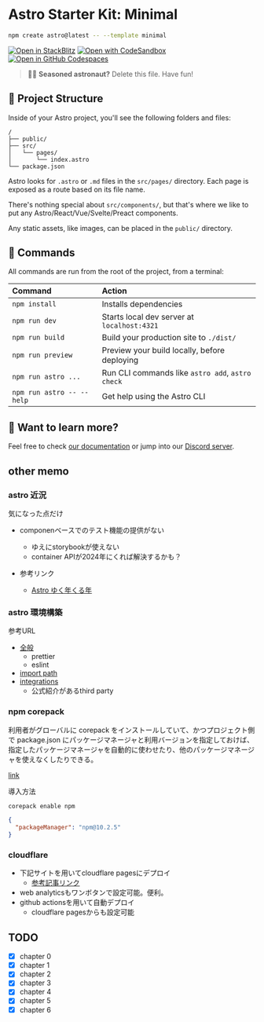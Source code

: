 # Astro Starter Kit: Minimal

```sh
npm create astro@latest -- --template minimal
```

[![Open in StackBlitz](https://developer.stackblitz.com/img/open_in_stackblitz.svg)](https://stackblitz.com/github/withastro/astro/tree/latest/examples/minimal)
[![Open with CodeSandbox](https://assets.codesandbox.io/github/button-edit-lime.svg)](https://codesandbox.io/p/sandbox/github/withastro/astro/tree/latest/examples/minimal)
[![Open in GitHub Codespaces](https://github.com/codespaces/badge.svg)](https://codespaces.new/withastro/astro?devcontainer_path=.devcontainer/minimal/devcontainer.json)

> 🧑‍🚀 **Seasoned astronaut?** Delete this file. Have fun!

## 🚀 Project Structure

Inside of your Astro project, you'll see the following folders and files:

```text
/
├── public/
├── src/
│   └── pages/
│       └── index.astro
└── package.json
```

Astro looks for `.astro` or `.md` files in the `src/pages/` directory. Each page is exposed as a route based on its file name.

There's nothing special about `src/components/`, but that's where we like to put any Astro/React/Vue/Svelte/Preact components.

Any static assets, like images, can be placed in the `public/` directory.

## 🧞 Commands

All commands are run from the root of the project, from a terminal:

| Command                   | Action                                           |
| :------------------------ | :----------------------------------------------- |
| `npm install`             | Installs dependencies                            |
| `npm run dev`             | Starts local dev server at `localhost:4321`      |
| `npm run build`           | Build your production site to `./dist/`          |
| `npm run preview`         | Preview your build locally, before deploying     |
| `npm run astro ...`       | Run CLI commands like `astro add`, `astro check` |
| `npm run astro -- --help` | Get help using the Astro CLI                     |

## 👀 Want to learn more?

Feel free to check [our documentation](https://docs.astro.build) or jump into our [Discord server](https://astro.build/chat).

## other memo

### astro 近況

気になった点だけ

- componenベースでのテスト機能の提供がない

  - ゆえにstorybookが使えない
  - container APIが2024年にくれば解決するかも？

- 参考リンク
  - [Astro ゆく年くる年](https://zenn.dev/morinokami/articles/astro-2023-2024)

### astro 環境構築

参考URL

- [全般](https://zenn.dev/siakas/scraps/97df23c5d2a711)
  - prettier
  - eslint
- [import path](https://docs.astro.build/ja/guides/typescript/)
- [integrations](https://astro.build/integrations/)
  - 公式紹介があるthird party

### npm corepack

利用者がグローバルに corepack をインストールしていて、かつプロジェクト側で package.json にパッケージマネージャと利用バージョンを指定しておけば、指定したパッケージマネージャを自動的に使わせたり、他のパッケージマネージャを使えなくしたりできる。

[link](https://zenn.dev/teppeis/articles/2021-05-corepack)

導入方法

```cmd
corepack enable npm
```

```json
{
  "packageManager": "npm@10.2.5"
}
```

### cloudflare

- 下記サイトを用いてcloudflare pagesにデプロイ
  - [参考記事リンク](https://zenn.dev/stripe/books/workshop-astro-cloudflare-pages/viewer/step2)
- web analyticsもワンボタンで設定可能。便利。
- github actionsを用いて自動デプロイ
  - cloudflare pagesからも設定可能

## TODO

- [x] chapter 0
- [x] chapter 1
- [x] chapter 2
- [x] chapter 3
- [x] chapter 4
- [x] chapter 5
- [x] chapter 6
